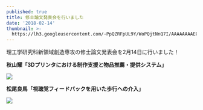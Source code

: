 ```yaml
---
published: true
title: 修士論文発表会を行いました
date: '2018-02-14'
thumbnail: >-
  https://lh3.googleusercontent.com/-PpQZRFpUL9Y/WoPQjtNnQ7I/AAAAAAAAECc/G7B-KtXWlgYewcT-1kGQgQSVMhyhhe4xwCE0YBhgL/DSC05969.ARW
---
```

理工学研究科新領域創造専攻の修士論文発表会を2月14日に行いました！

**秋山耀「3Dプリンタにおける制作支援と物品推薦・提供システム」**

![](https://lh3.googleusercontent.com/-PpQZRFpUL9Y/WoPQjtNnQ7I/AAAAAAAAECc/G7B-KtXWlgYewcT-1kGQgQSVMhyhhe4xwCE0YBhgL/DSC05969.ARW)

**松尾良馬「視聴覚フィードバックを用いた歩行への介入」**

![](https://lh3.googleusercontent.com/-c7M3Gra9KAw/WoPQjhsHXQI/AAAAAAAAECc/dwAGRKsZySsXfIlUBPsyFvnbxM47-TPmgCE0YBhgL/DSC05973.ARW)

